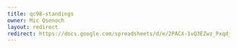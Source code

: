 ```yaml
---
title: qc98-standings
owner: Mic Qsenoch
layout: redirect
redirect: https://docs.google.com/spreadsheets/d/e/2PACX-1vQ3EZwz_Pxqdj_T_em7mMgfIVXH2OROTJr4guLaAvm4b6i2nFEzpwudgSe2dgEj2naflSa5y4deMVbO/pubhtml
---
```

